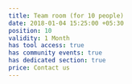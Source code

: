 ```yaml
---
title: Team room (for 10 people)
date: 2018-01-04 15:25:00 +05:30
position: 10
validity: 1 Month
has tool access: true
has community events: true
has dedicated section: true
price: Contact us
---
```


